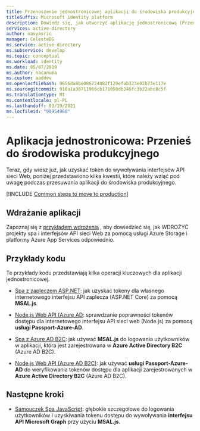 ```yaml
---
title: Przenoszenie jednostronicowej aplikacji do środowiska produkcyjnego
titleSuffix: Microsoft identity platform
description: Dowiedz się, jak utworzyć aplikację jednostronicową (Przenieś do środowiska produkcyjnego)
services: active-directory
author: navyasric
manager: CelesteDG
ms.service: active-directory
ms.subservice: develop
ms.topic: conceptual
ms.workload: identity
ms.date: 05/07/2019
ms.author: nacanuma
ms.custom: aaddev
ms.openlocfilehash: 9656da8be086724482f129efab323e02b73e117e
ms.sourcegitcommit: 910a1a38711966cb171050db245fc3b22abc8c5f
ms.translationtype: MT
ms.contentlocale: pl-PL
ms.lasthandoff: 03/19/2021
ms.locfileid: "98954968"
---
```

# <a name="single-page-application-move-to-production"></a>Aplikacja jednostronicowa: Przenieś do środowiska produkcyjnego

Teraz, gdy wiesz już, jak uzyskać token do wywoływania interfejsów API sieci Web, poniżej przedstawiono kilka kwestii, które należy wziąć pod uwagę podczas przesuwania aplikacji do środowiska produkcyjnego.

[!INCLUDE [Common steps to move to production](../../../includes/active-directory-develop-scenarios-production.md)]

## <a name="deploy-your-app"></a>Wdrażanie aplikacji

Zapoznaj się z [przykładem wdrożenia](https://github.com/Azure-Samples/ms-identity-javascript-angular-spa-aspnet-webapi-multitenant/tree/master/Chapter3) , aby dowiedzieć się, jak WDROŻYĆ projekty spa i interfejsów API sieci Web za pomocą usługi Azure Storage i platformy Azure App Services odpowiednio. 

## <a name="code-samples"></a>Przykłady kodu

Te przykłady kodu przedstawiają kilka operacji kluczowych dla aplikacji jednostronicowej.
- [Spa z zapleczem ASP.NET](https://github.com/Azure-Samples/ms-identity-javascript-angular-spa-aspnetcore-webapi): jak uzyskać tokeny dla własnego internetowego interfejsu API zaplecza (ASP.NET Core) za pomocą **MSAL.js**.

- [Node.js Web API (Azure AD](https://github.com/Azure-Samples/active-directory-javascript-nodejs-webapi-v2): sprawdzanie poprawności tokenów dostępu dla internetowego interfejsu API sieci web (Node.js) za pomocą **usługi Passport-Azure-AD**.

- [Spa z Azure AD B2C](https://github.com/Azure-Samples/active-directory-b2c-javascript-msal-singlepageapp): jak używać **MSAL.js** do logowania użytkowników w aplikacji, która jest zarejestrowana w **Azure Active Directory B2C** (Azure AD B2C).

- [Node.js Web API (Azure AD B2C)](https://github.com/Azure-Samples/active-directory-b2c-javascript-nodejs-webapi): jak używać **usługi Passport-Azure-AD** do weryfikowania tokenów dostępu dla aplikacji zarejestrowanych w **Azure Active Directory B2C** (Azure AD B2C).

## <a name="next-steps"></a>Następne kroki

- [Samouczek Spa JavaScript](./tutorial-v2-javascript-spa.md): głębokie szczegółowe do logowania użytkowników i uzyskiwania tokenu dostępu do wywoływania **interfejsu API Microsoft Graph** przy użyciu **MSAL.js**.